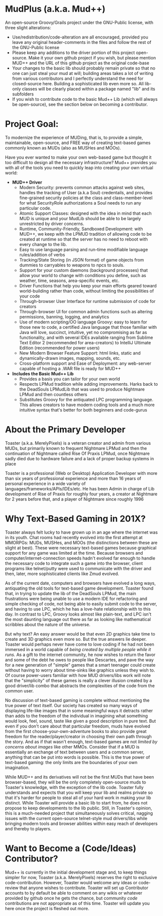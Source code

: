MudPlus (a.k.a. Mud++)
=======
<p> An open-source Groovy/Grails project under the GNU-Public license, with three slight alterations: </p>
<ul>
  <li> Use/redistribution/code-alteration are all encouraged, provided you leave any original header-comments in the files and follow the rest of the GNU-Public license </li>
  <li> Please keep any additions to the driver portion of this project open-source. Make it your own github project if you wish, but please mention MUD++ and the URL of this github project as the original code-base </li>
  <li>Your changes to the basic lib should probably remain private so that no one can just steal your mud at will; building areas takes a lot of writing from various contributors and I perfectly understand the need for closed-source here. Building a sophisticated lib even more so. All lib-only classes will be clearly placed within a package named "lib" and its subfolders </li>
  <li> If you wish to contribute code to the basic Mud++ Lib (which will always be open-source), see the section below on becoming a contributor. </li>
</ul>

Project Goal:
======
<p> To modernize the experience of MUDing, that is, to provide a simple, maintainable, open-source, and FREE way of creating text-based games commonly known as MUDs (also as MUSHes and MOOs). </p>

<p> Have you ever wanted to make your own web-based game but thought it too difficult to design all the necessary infrastructure? Mud++ provides you with all of the tools you need to quickly leap into creating your own virtual world: </p>

<ul>
  <li> <b>MUD++ Driver</b>
    <ul>
      <li> Modern Security: prevents common attacks against web sites, handles the tracking of User (a.k.a Soul) credentails, and provides fine-grained security policies at the class and class-member-level for what SecurityRole authorizations a Soul needs to run any particular code.</li>
      <li> Atomic Support Classes: designed with the idea in mind that each MUD is unique and your MudLib should be able to be largely unrestricted by driver concerns.</li>
      <li> Runtime, Community-Friendly, Sandboxed Development: with MUD++, we keep with the LPMUD tradition of allowing code to be created at runtime so that the server has no need to reboot with every change to the lib.</li>
      <li> Easy to use language parsing and run-time modifiable language rules/addition of verbs </li>
      <li> Tracking/State Storing (in JSON format) of game objects from dummies to carryables to weapons to npcs to souls.</li>
      <li> Support for your custom daemons (background processes) that allow your world to change with conditions you define, such as weather, time, seasons, area-specific events, etc.
      <li> Driver Functions that help you keep your main efforts geared toward world-building rather than code, without limiting the possibilities of your code </li>
      <li> Through-browser User Interface for runtime submission of code for creators </li>
      <li> Through-browser UI for common admin functions such as altering permissions, banning, logging, and analytics </li>
      <li> Use of modern scripting/OO language Groovy: easy to learn for those new to code, a certified Java language that those familiar with Java will love, succinct, intuitive, yet no compromising as far as functionality, and with several IDEs available ranging from Sublime Text Editor 2 (recommended for area-creators) to IntelliJ Ultimate Edition (recommended for power users) </li>
      <li> New Modern Browser Feature Support: html links, static and dynamically-drawn images, mapping, sounds, etc. </li>
      <li> Cross-platform support and Ease of Deployment: any web-server capable of hosting a .WAR file is ready for MUD++ </li>
    </ul>
  </li>
  <li> <b>Includes the Basic Mud++ Lib</b>
    <ul>
      <li> Provides a basis you can tailor for your own world </li>
      <li> Respects LPMud tradition while adding improvements. Harks back to the DeadSouls LPMudLib that was used to produce Nightmare LPMud and then countless others </li>
      <li> Substitutes Groovy for the antiquated LPC programming language. This allows creators to have modern coding tools and a much more intuitive syntax that's better for both beginners and code-gurus </li>
    </ul>
  </li>
</ul>

About the Primary Developer
======
<p> Toaster (a.k.a. MerelyPixels) is a veteran creator and admin from various MUDs, but primarily known to frequent Nightmare LPMud and then the continuation of Nightmare called Rise Of Praxis LPMud, once Nightmare sadly died due to hardware failure and a lack of proper backup systems in place </p>

<p> Toaster is a professional (Web or Desktop) Application Developer with more than six years of professional experience and more than 16 years of personal experience in a wide variety of languages/frameworks/APIs/IDEs/etc. He has been Admin in charge of Lib development of Rise of Praxis for roughly four years, a creator at Nightmare for 2 years before that, and a player of Nightmare since roughly 1996 </p>

Why Text-Based Gaming in 201X?
======
<p> Toaster always felt lucky to have grown up in an age where the internet was in its youth. Chat rooms had recently evolved into the first attempt at MMORPGs: MUDs, MUSHes, and MOOs (the distinctions between these are slight at best). These were necessary text-based games because graphical support for any game was limited at the time. Because browsers and computer/internet-connection speeds hadn't evolved far enough to handle the necessary code to integrate such a game into the browser, client programs like telnet/putty were used to communicate with the driver and then, later, more sophisticated clients like Zmud evolved. </p>

<p> As of the current date, computers and browsers have evolved a long ways, antiquating the old tools for text-based game development. Toaster found that, in trying to update the lib of the DeadSouls LPMud, the main frustrations were being unable to use a modern IDE for refactoring and simple checking of code, not being able to easily submit code to the server, and having to use LPC, which he has a love-hate relationship with to this day. In contrast to LPC, Groovy looks almost like plain-text, and LPC isn't the most daunting language out there as far as looking like mathematical scribbles about the nature of the universe. </p>

<p> But why text? An easy answer would be that even 2D graphics take time to create and 3D graphics even more so. But the true answers lie deeper. Toaster would perhaps never have come to love coding if he had not been immersed in a world capable of <i>being created by multiple people while it runs.</i> As a gift to the internet community, he now wishes to return the favor and some of the debt he owes to people like Descartes, and pave the way for a new generation of "simple" games that a smart teenager could create without having to worry about time-sinks like graphics unless they wish to. Of course power-users familiar with how MUD drivers/libs work will note that the "simplicity" of these games is really a clever illusion created by a good driver/lib combo that abstracts the complexities of the code from the common user. </p>

<p> No discussion of text-based gaming is complete without mentioning the true power of text itself. Our society has created so many ways of displaying life-like images that in some meaningful ways it detracts rather than adds to the freedom of the individual in imagining what something would look, feel, sound, taste like given a good description in pure text. But even if you don't care about that particular freedom, muds have evolved from the first choose-your-own-adventure books to also provide great freedom for the reader/player/creator in choosing their own path through the story. And as if that wasn't enough, text-based games are not <i>limited by concerns about images</i> like other MMOs. Consider that if a MUD is essentially an exchange of text between users and a common server, anything that can be put into words is possible. This is the true power of text-based gaming: the only limits are the boundaries of your own imagination. </p>

<p> While MUD++ and its derivatives will not be the first MUDs that have been browser-based, they will be the only completely open-source muds to Toaster's knowledge, with the exception of the lib code. Toaster fully understands and expects that you will keep your lib and realms private so that it's harder for people to steal all of your hard work in making your lib distinct. While Toaster will provide a basic lib to start from, he does not propose to keep developments to the lib public. Still, in Toaster's opinion, this is a much-needed project that simultaneously solves critical, nagging issues with the current open-source telnet-style mud drivers/libs while bringing modern tools and browser abilities within easy reach of developers and thereby to players. </p>

Want to Become a (Code/Ideas) Contributor?
======
<p> Mud++ is currently in the initial development stage and, to keep things simpler for now, Toaster (a.k.a. MerelyPixels) reserves the right to exclusive code-contribution. However, Toaster would welcome any ideas or code-review that anyone wishes to contribute. Toaster will set up Contributor accounts to by default be able to comment on any wikis or whatever provided by github once he gets the chance, but community <i>code</i> contributions are not appropriate as of this time. Toaster will update you here once the project is fleshed out more. </p>
